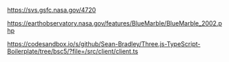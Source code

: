 https://svs.gsfc.nasa.gov/4720

https://earthobservatory.nasa.gov/features/BlueMarble/BlueMarble_2002.php

https://codesandbox.io/s/github/Sean-Bradley/Three.js-TypeScript-Boilerplate/tree/bsc5/?file=/src/client/client.ts
